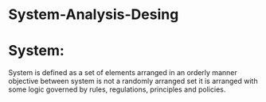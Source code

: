 # System-Analysis-Desing
<h1> System:</h1> System is defined as a set of elements arranged in an orderly manner objective between system is not a randomly arranged set it is arranged with some logic governed by rules, regulations, principles and policies.

